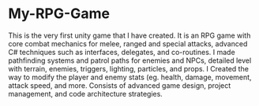 # My-RPG-Game

This is the very first unity game that I have created. It is an RPG game with core combat mechanics for melee, ranged and special attacks, advanced C# techniques such as interfaces, delegates, and co-routines. I made pathfinding systems and patrol paths for enemies and NPCs, detailed level with terrain, enemies, triggers, lighting, particles, and props. I Created the way to modify the player and enemy stats (eg. health, damage, movement, attack speed, and more. Consists of advanced game design, project management, and code architecture strategies.

